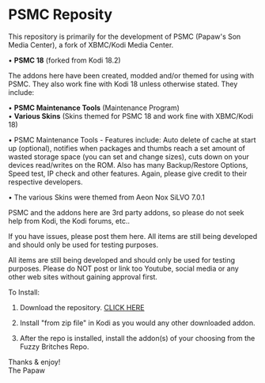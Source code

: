 # PSMC Reposity

This repository is primarily for the development of PSMC (Papaw's Son Media Center), a fork of XBMC/Kodi Media Center.

• <B>PSMC 18</B> (forked from Kodi 18.2)


The addons here have been created, modded and/or themed for using with PSMC. They also work fine with Kodi 18 unless otherwise stated. They include:

• <B>PSMC Maintenance Tools</B> (Maintenance Program)<BR>
• <B>Various Skins</B> (Skins themed for PSMC 18 and work fine with XBMC/Kodi 18)

• PSMC Maintenance Tools - Features include: Auto delete of cache at start up (optional), notifies when packages and thumbs reach a set amount of wasted storage space (you can set and change sizes), cuts down on your devices read/writes on the ROM. Also has many Backup/Restore Options, Speed test, IP check and other features. Again, please give credit to their respective developers.

• The various Skins were themed from Aeon Nox SiLVO 7.0.1

PSMC and the addons here are 3rd party addons, so please do not seek help from Kodi, the Kodi forums, etc..

If you have issues, please post them here. All items are still being developed and should only be used for testing purposes.

All items are still being developed and should only be used for testing purposes. Please do NOT post or link too Youtube, social media or any other web sites without gaining approval first.

  
To Install:
1. Download the repository. <a href="https://github.com/ThePapaw/psmc/blob/master/_zips/repository.psmc/repository.psmc-1.0.6.zip?raw=true">CLICK HERE</a>

2. Install "from zip file" in Kodi as you would any other downloaded addon.

3. After the repo is installed, install the addon(s) of your choosing from the Fuzzy Britches Repo.


Thanks & enjoy!<BR>
	The Papaw
